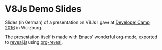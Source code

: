 V8Js Demo Slides
================

Slides (in German) of a presentation on V8Js I gave at
[Developer Camp 2016](https://developercamp.io/) in Würzburg.

The presentation itself is made with Emacs' wonderful [org-mode](http://orgmode.org/),
exported to [reveal.js](http://lab.hakim.se/reveal-js/) using [org-reveal](https://github.com/yjwen/org-reveal).

